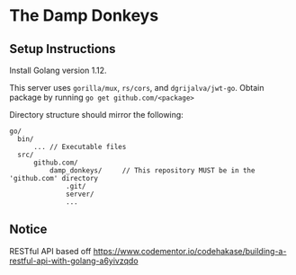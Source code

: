 # The Damp Donkeys


## Setup Instructions
Install Golang version 1.12.

This server uses `gorilla/mux`, `rs/cors`, and `dgrijalva/jwt-go`. Obtain package by running `go get github.com/<package>`



Directory structure should mirror the following:
```
go/
  bin/
      ... // Executable files
  src/
      github.com/
          damp_donkeys/     // This repository MUST be in the 'github.com' directory
              .git/
              server/
              ...
```

## Notice
RESTful API based off https://www.codementor.io/codehakase/building-a-restful-api-with-golang-a6yivzqdo

